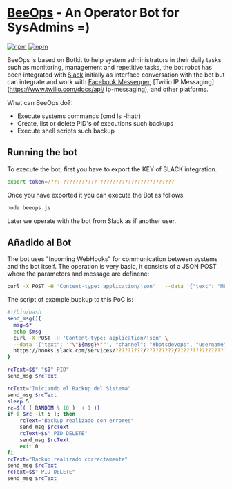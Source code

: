 # [BeeOps](http://www.beeva.com) - An Operator Bot for SysAdmins =)

[![npm](https://img.shields.io/npm/v/botkit.svg)](https://www.npmjs.com/package/botkit)
[![npm](https://img.shields.io/npm/l/botkit.svg)](https://spdx.org/licenses/MIT)

BeeOps is based on Botkit to help system administrators in their daily tasks such as monitoring, management and repetitive tasks, the bot robot has been integrated with [Slack](http://slack.com) initially as interface conversation with the bot but can integrate and work with [Facebook Messenger](http://facebook.com), [Twilio IP Messaging](https://www.twilio.com/docs/api/ ip-messaging), and other platforms.

What can BeeOps do?:

* Execute systems commands (cmd ls -lhatr)
* Create, list or delete PID's of executions such backups
* Execute shell scripts such backup

## Running the bot

To execute the bot, first you have to export the KEY of SLACK integration.

```bash
export token=????-???????????-????????????????????????
```

Once you have exported it you can execute the Bot as follows.

```bash
node beeops.js
```

Later we operate with the bot from Slack as if another user.


## Añadido al Bot

The bot uses "Incoming WebHooks" for communication between systems and the bot itself.
The operation is very basic, it consists of a JSON POST where the parameters and message are definene:

```bash
curl -X POST -H 'Content-type: application/json'   --data '{"text": "MENSAJE", "channel": "#botsdevops", "username": "BeeOps"}'   https://hooks.slack.com/services/?????????/?????????/????????????????????????

```

The script of example buckup to this PoC is:

```bash
#!/bin/bash
send_msg(){
  msg=$*
  echo $msg
  curl -X POST -H 'Content-type: application/json' \
  --data '{"text": '"\"${msg}\""', "channel": "#botsdevops", "username": "BackupBot"}' \
  https://hooks.slack.com/services/?????????/?????????/????????????????????????
}

rcText=$$" "$0" PID"
send_msg $rcText

rcText="Iniciando el Backup del Sistema"
send_msg $rcText
sleep 5
rc=$(( ( RANDOM % 10 )  + 1 ))
if [ $rc -lt 5 ]; then
    rcText="Backup realizado con errores"
    send_msg $rcText
    rcText=$$" PID DELETE"
    send_msg $rcText
    exit 0
fi
rcText="Backup realizado correctamente"
send_msg $rcText
rcText=$$" PID DELETE"
send_msg $rcText

```
